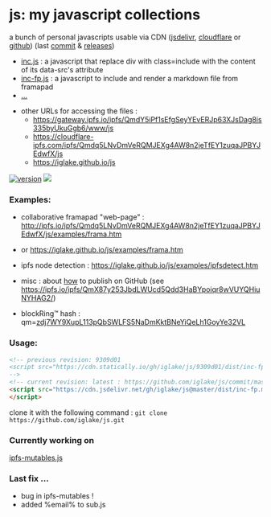 # js: my javascript collections

<!-- vim: ft=markdown nospell
-->
a bunch of personal javascripts usable via CDN ([jsdelivr][jd], [cloudflare][cf] or [github][gh])
(last [commit](https://github.com/iglake/js/commit/) & [releases](https://github.com/iglake/js/releases))

 * [inc.js][1] : a javascript that replace div with class=include with the content of its data-src's attribute
 * [inc-fp.js][2] : a javascript to include and render a markdown file from framapad
 * [...](https://cdn.jsdelivr.net/gh/iglake/js@master/dist/)

[1]: https://cdn.jsdelivr.net/gh/iglake/js@master/dist/inc.js
[2]: https://cdn.jsdelivr.net/gh/iglake/js@master/dist/inc-fp.js



 * other URLs for accessing the files :
    - <https://gateway.ipfs.io/ipfs/QmdY5iPf1sEfgSeyYEvERJp63XJsDag8is335byUkuGgb6/www/js>
    - <https://cloudflare-ipfs.com/ipfs/Qmdq5LNvDmVeRQMJEXg4AW8n2jeTfEY1zuqaJPBYJEdwfX/js>
    - <https://iglake.github.io/js>

[![version](https://badge.fury.io/gh/iglake%2Fjs.svg)](https://badge.fury.io/gh/iglake%2Fjs)
[![](https://data.jsdelivr.com/v1/package/gh/iglake/js/badge)](https://www.jsdelivr.com/package/gh/iglake/js)

### Examples:

 * collaborative framapad "web-page" : <http://ipfs.io/ipfs/Qmdq5LNvDmVeRQMJEXg4AW8n2jeTfEY1zuqaJPBYJEdwfX/js/examples/frama.htm>
 *  or <https://iglake.github.io/js/examples/frama.htm>

 *  ipfs node detection : <https://iglake.github.io/js/examples/ipfsdetect.htm>

 * misc : about [how](https://www.one-tab.com/page/XuCCeOg2SkSSwTD8JzvWfw) to publish on GitHub (see <https://ipfs.io/ipfs/QmX87y253JbdLWUcd5Qdd3HaBYpoiqr8wVUYQHiuNYHAG2/>)

 * blockRing™ hash : qm=[zdj7WY9XupL113pQbSWLFS5NaDmKktBNeYiQeLh1GoyYe32VL](http://gateway.ipfs.io/ipfs/zdj7WY9XupL113pQbSWLFS5NaDmKktBNeYiQeLh1GoyYe32VL)

### Usage:

```html
<!-- previous revision: 9309d01
<script src="https://cdn.statically.io/gh/iglake/js/9309d01/dist/inc-fp.js">
-->
<!-- current revision: latest : https://github.com/iglake/js/commit/master -->
<script src="https://cdn.jsdelivr.net/gh/iglake/js@master/dist/inc-fp.min.js">
</script>
 ```

[gh]: http://github.com/iglake/
[jd]: https://www.jsdelivr.com/package/gh/iglake/js
[cf]: https://cloudflare-ipfs.com/ipfs/Qmdq5LNvDmVeRQMJEXg4AW8n2jeTfEY1zuqaJPBYJEdwfX/js

clone it with the following command :
  ```git clone https://github.com/iglake/js.git```

### Currently working on

[ipfs-mutables.js](http://127.0.0.1:8080/ipfs/QmWxb7Zx27rg8usPFiZR9PmMsisaZrL8HNENCtkiaiLP27/ipfs-mutables.js)


### Last fix ...

 - bug in ipfs-mutables !
 - added %email% to sub.js
